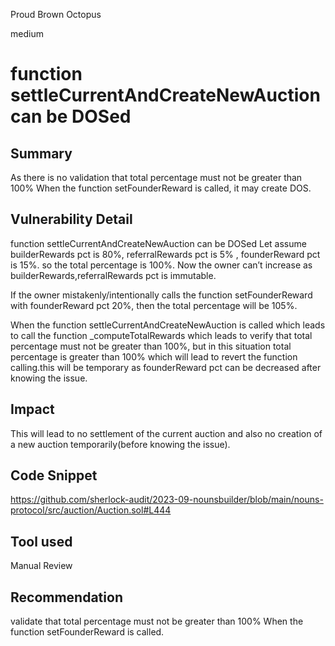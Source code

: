 Proud Brown Octopus

medium

# function settleCurrentAndCreateNewAuction can be DOSed

## Summary
As there is no validation that  total percentage must not be greater than 100% When  the function  setFounderReward is called, it may create  DOS.  


## Vulnerability Detail
function settleCurrentAndCreateNewAuction can be DOSed
Let assume builderRewards pct is 80%, referralRewards pct is 5% , founderReward pct is 15%. so the total percentage is 100%. Now the owner can’t increase  as  builderRewards,referralRewards pct is immutable.

If the owner mistakenly/intentionally calls the function  setFounderReward with founderReward pct 20%, then the total percentage will be 105%.

When the function settleCurrentAndCreateNewAuction is called which leads to call the function _computeTotalRewards which leads to verify that total percentage must not be greater than 100%, but in this situation total percentage is greater  than 100% which will lead to revert the function calling.this will be temporary as founderReward pct can be decreased after knowing the issue.

## Impact
This will lead to  no settlement of the current auction and also no creation of a new auction temporarily(before knowing the issue).

## Code Snippet
https://github.com/sherlock-audit/2023-09-nounsbuilder/blob/main/nouns-protocol/src/auction/Auction.sol#L444
## Tool used

Manual Review

## Recommendation
 validate that total percentage must not be greater than 100% When  the function  setFounderReward is called. 
